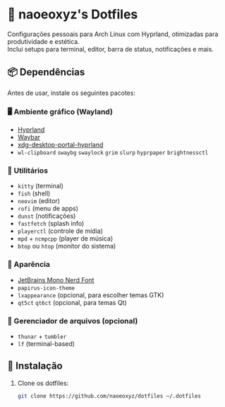 # 🌟 naoeoxyz's Dotfiles

Configurações pessoais para Arch Linux com Hyprland, otimizadas para produtividade e estética.  
Inclui setups para terminal, editor, barra de status, notificações e mais.

## 📦 Dependências

Antes de usar, instale os seguintes pacotes:

### 🖥️ Ambiente gráfico (Wayland)
- [Hyprland](https://github.com/hyprwm/Hyprland)
- [Waybar](https://github.com/Alexays/Waybar)
- [xdg-desktop-portal-hyprland](https://github.com/hyprwm/xdg-desktop-portal-hyprland)
- `wl-clipboard` `swaybg` `swaylock` `grim` `slurp` `hyprpaper` `brightnessctl`

### 🧰 Utilitários
- `kitty` (terminal)
- `fish` (shell)
- `neovim` (editor)
- `rofi` (menu de apps)
- `dunst` (notificações)
- `fastfetch` (splash info)
- `playerctl` (controle de mídia)
- `mpd` + `ncmpcpp` (player de música)
- `btop` ou `htop` (monitor do sistema)

### 🎨 Aparência
- [JetBrains Mono Nerd Font](https://www.nerdfonts.com/font-downloads)
- `papirus-icon-theme`
- `lxappearance` (opcional, para escolher temas GTK)
- `qt5ct` `qt6ct` (opcional, para temas Qt)

### 📁 Gerenciador de arquivos (opcional)
- `thunar` + `tumbler`
- `lf` (terminal-based)

## 🚀 Instalação

1. Clone os dotfiles:
   ```bash
   git clone https://github.com/naoeoxyz/dotfiles ~/.dotfiles

